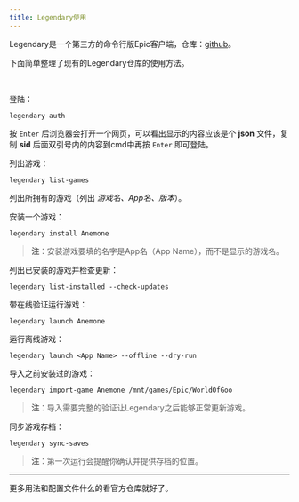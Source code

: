 ```yaml
---
title: Legendary使用
---
```


Legendary是一个第三方的命令行版Epic客户端，仓库：[github](https://github.com/derrod/legendary)。

下面简单整理了现有的Legendary仓库的使用方法。

​    

登陆：

```
legendary auth
```

按 `Enter` 后浏览器会打开一个网页，可以看出显示的内容应该是个 **json** 文件，复制 **sid** 后面双引号内的内容到cmd中再按 `Enter` 即可登陆。

列出游戏：

```
legendary list-games
```

列出所拥有的游戏（列出 *游戏名、App名、版本*）。

安装一个游戏：

```
legendary install Anemone
```

> **注**：安装游戏要填的名字是App名（App Name），而不是显示的游戏名。

列出已安装的游戏并检查更新：

```
legendary list-installed --check-updates
```

带在线验证运行游戏：

```
legendary launch Anemone
```

运行离线游戏：

```
legendary launch <App Name> --offline --dry-run
```

导入之前安装过的游戏：

```
legendary import-game Anemone /mnt/games/Epic/WorldOfGoo
```

> **注**：导入需要完整的验证让Legendary之后能够正常更新游戏。

同步游戏存档：

```
legendary sync-saves
```

> **注**：第一次运行会提醒你确认并提供存档的位置。

------

更多用法和配置文件什么的看官方仓库就好了。

